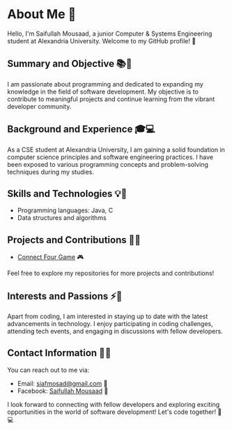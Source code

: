 # About Me 👋

Hello, I'm Saifullah Mousaad, a junior Computer & Systems Engineering student at Alexandria University. Welcome to my GitHub profile! 🎉

## Summary and Objective 📚🚀

I am passionate about programming and dedicated to expanding my knowledge in the field of software development. My objective is to contribute to meaningful projects and continue learning from the vibrant developer community.

## Background and Experience 🎓💻

As a CSE student at Alexandria University, I am gaining a solid foundation in computer science principles and software engineering practices. I have been exposed to various programming concepts and problem-solving techniques during my studies. 

## Skills and Technologies 💡🔧

- Programming languages: Java, C
- Data structures and algorithms

## Projects and Contributions 🚀🤝

- [Connect Four Game](https://github.com/Saifullah-1/Connect-Four.git) 🎮

Feel free to explore my repositories for more projects and contributions!

## Interests and Passions ⚡🌟

Apart from coding, I am interested in staying up to date with the latest advancements in technology. I enjoy participating in coding challenges, attending tech events, and engaging in discussions with fellow developers. 

## Contact Information 📧📱

You can reach out to me via:

- Email: siafmosad@gmail.com 📩
- Facebook: [Saifullah Mousaad](https://www.facebook.com/seif.mous3ad/) 👥

I look forward to connecting with fellow developers and exploring exciting opportunities in the world of software development! Let's code together! 🚀💻
